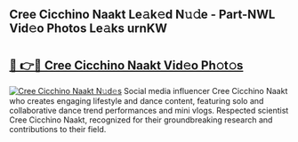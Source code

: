 ## Cree Cicchino Naakt Le𝚊k𝚎d N𝚞𝚍e - Part-NWL Vid𝚎o Photos Le𝚊ks urnKW

# <h2><a href="http://fb4q9h.evod.top/?m=Cree+Cicchino+Naakt">🔗 👉🔴 Cree Cicchino Naakt Vid𝚎o Ph𝚘t𝚘s</a></h2>

[![Cree Cicchino Naakt N𝚞d𝚎s](https://i.imgur.com/8V9OHl7.gif)](http://fb4q9h.evod.top/?m=Cree+Cicchino+Naakt)
Social media influencer Cree Cicchino Naakt who creates engaging lifestyle and dance content, featuring solo and collaborative dance trend performances and mini vlogs. Respected scientist Cree Cicchino Naakt, recognized for their groundbreaking research and contributions to their field. 

